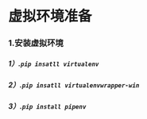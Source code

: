 # 虚拟环境准备

### 1.安装虚拟环境



##### 	1）.`pip insatll virtualenv`

##### 	2）.`pip insatll virtualenvwrapper-win`

##### 	3）.`pip install pipenv`

